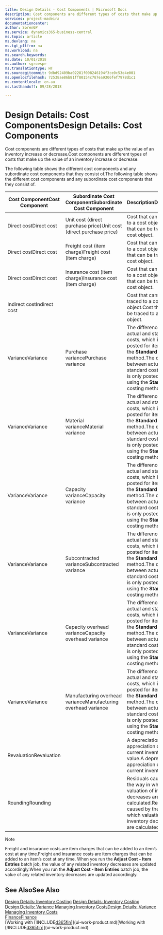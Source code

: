```yaml
---
title: Design Details - Cost Components | Microsoft Docs
description: Cost components are different types of costs that make up the value of an inventory increase or decrease.
services: project-madeira
documentationcenter: 
author: SorenGP
ms.service: dynamics365-business-central
ms.topic: article
ms.devlang: na
ms.tgt_pltfrm: na
ms.workload: na
ms.search.keywords: 
ms.date: 10/01/2018
ms.author: sgroespe
ms.translationtype: HT
ms.sourcegitcommit: 9dbd92409ba02281f008246194f3ce0c53e4e001
ms.openlocfilehash: 72538ae86b81ff80154c787ea9306fef7978d1c1
ms.contentlocale: en-au
ms.lasthandoff: 09/28/2018

---
```

# <a name="design-details-cost-components"></a><span data-ttu-id="be5c6-103">Design Details: Cost Components</span><span class="sxs-lookup"><span data-stu-id="be5c6-103">Design Details: Cost Components</span></span>
<span data-ttu-id="be5c6-104">Cost components are different types of costs that make up the value of an inventory increase or decrease.</span><span class="sxs-lookup"><span data-stu-id="be5c6-104">Cost components are different types of costs that make up the value of an inventory increase or decrease.</span></span>  

 <span data-ttu-id="be5c6-105">The following table shows the different cost components and any subordinate cost components that they consist of.</span><span class="sxs-lookup"><span data-stu-id="be5c6-105">The following table shows the different cost components and any subordinate cost components that they consist of.</span></span>  

|<span data-ttu-id="be5c6-106">Cost Component</span><span class="sxs-lookup"><span data-stu-id="be5c6-106">Cost Component</span></span>|<span data-ttu-id="be5c6-107">Subordinate Cost Component</span><span class="sxs-lookup"><span data-stu-id="be5c6-107">Subordinate Cost Component</span></span>|<span data-ttu-id="be5c6-108">Description</span><span class="sxs-lookup"><span data-stu-id="be5c6-108">Description</span></span>|  
|--------------------|--------------------------------|---------------------------------------|  
|<span data-ttu-id="be5c6-109">Direct cost</span><span class="sxs-lookup"><span data-stu-id="be5c6-109">Direct cost</span></span>|<span data-ttu-id="be5c6-110">Unit cost (direct purchase price)</span><span class="sxs-lookup"><span data-stu-id="be5c6-110">Unit cost (direct purchase price)</span></span>|<span data-ttu-id="be5c6-111">Cost that can be traced to a cost object.</span><span class="sxs-lookup"><span data-stu-id="be5c6-111">Cost that can be traced to a cost object.</span></span>|  
|<span data-ttu-id="be5c6-112">Direct cost</span><span class="sxs-lookup"><span data-stu-id="be5c6-112">Direct cost</span></span>|<span data-ttu-id="be5c6-113">Freight cost (item charge)</span><span class="sxs-lookup"><span data-stu-id="be5c6-113">Freight cost (item charge)</span></span>|<span data-ttu-id="be5c6-114">Cost that can be traced to a cost object.</span><span class="sxs-lookup"><span data-stu-id="be5c6-114">Cost that can be traced to a cost object.</span></span>|  
|<span data-ttu-id="be5c6-115">Direct cost</span><span class="sxs-lookup"><span data-stu-id="be5c6-115">Direct cost</span></span>|<span data-ttu-id="be5c6-116">Insurance cost (item charge)</span><span class="sxs-lookup"><span data-stu-id="be5c6-116">Insurance cost (item charge)</span></span>|<span data-ttu-id="be5c6-117">Cost that can be traced to a cost object.</span><span class="sxs-lookup"><span data-stu-id="be5c6-117">Cost that can be traced to a cost object.</span></span>|  
|<span data-ttu-id="be5c6-118">Indirect cost</span><span class="sxs-lookup"><span data-stu-id="be5c6-118">Indirect cost</span></span>||<span data-ttu-id="be5c6-119">Cost that cannot be traced to a cost object.</span><span class="sxs-lookup"><span data-stu-id="be5c6-119">Cost that cannot be traced to a cost object.</span></span>|  
|<span data-ttu-id="be5c6-120">Variance</span><span class="sxs-lookup"><span data-stu-id="be5c6-120">Variance</span></span>|<span data-ttu-id="be5c6-121">Purchase variance</span><span class="sxs-lookup"><span data-stu-id="be5c6-121">Purchase variance</span></span>|<span data-ttu-id="be5c6-122">The difference between actual and standard costs, which is only posted for items using the **Standard** costing method.</span><span class="sxs-lookup"><span data-stu-id="be5c6-122">The difference between actual and standard costs, which is only posted for items using the **Standard** costing method.</span></span>|  
|<span data-ttu-id="be5c6-123">Variance</span><span class="sxs-lookup"><span data-stu-id="be5c6-123">Variance</span></span>|<span data-ttu-id="be5c6-124">Material variance</span><span class="sxs-lookup"><span data-stu-id="be5c6-124">Material variance</span></span>|<span data-ttu-id="be5c6-125">The difference between actual and standard costs, which is only posted for items using the **Standard** costing method.</span><span class="sxs-lookup"><span data-stu-id="be5c6-125">The difference between actual and standard costs, which is only posted for items using the **Standard** costing method.</span></span>|  
|<span data-ttu-id="be5c6-126">Variance</span><span class="sxs-lookup"><span data-stu-id="be5c6-126">Variance</span></span>|<span data-ttu-id="be5c6-127">Capacity variance</span><span class="sxs-lookup"><span data-stu-id="be5c6-127">Capacity variance</span></span>|<span data-ttu-id="be5c6-128">The difference between actual and standard costs, which is only posted for items using the **Standard** costing method.</span><span class="sxs-lookup"><span data-stu-id="be5c6-128">The difference between actual and standard costs, which is only posted for items using the **Standard** costing method.</span></span>|  
|<span data-ttu-id="be5c6-129">Variance</span><span class="sxs-lookup"><span data-stu-id="be5c6-129">Variance</span></span>|<span data-ttu-id="be5c6-130">Subcontracted variance</span><span class="sxs-lookup"><span data-stu-id="be5c6-130">Subcontracted variance</span></span>|<span data-ttu-id="be5c6-131">The difference between actual and standard costs, which is only posted for items using the **Standard** costing method.</span><span class="sxs-lookup"><span data-stu-id="be5c6-131">The difference between actual and standard costs, which is only posted for items using the **Standard** costing method.</span></span>|  
|<span data-ttu-id="be5c6-132">Variance</span><span class="sxs-lookup"><span data-stu-id="be5c6-132">Variance</span></span>|<span data-ttu-id="be5c6-133">Capacity overhead variance</span><span class="sxs-lookup"><span data-stu-id="be5c6-133">Capacity overhead variance</span></span>|<span data-ttu-id="be5c6-134">The difference between actual and standard costs, which is only posted for items using the **Standard** costing method.</span><span class="sxs-lookup"><span data-stu-id="be5c6-134">The difference between actual and standard costs, which is only posted for items using the **Standard** costing method.</span></span>|  
|<span data-ttu-id="be5c6-135">Variance</span><span class="sxs-lookup"><span data-stu-id="be5c6-135">Variance</span></span>|<span data-ttu-id="be5c6-136">Manufacturing overhead variance</span><span class="sxs-lookup"><span data-stu-id="be5c6-136">Manufacturing overhead variance</span></span>|<span data-ttu-id="be5c6-137">The difference between actual and standard costs, which is only posted for items using the **Standard** costing method.</span><span class="sxs-lookup"><span data-stu-id="be5c6-137">The difference between actual and standard costs, which is only posted for items using the **Standard** costing method.</span></span>|  
|<span data-ttu-id="be5c6-138">Revaluation</span><span class="sxs-lookup"><span data-stu-id="be5c6-138">Revaluation</span></span>||<span data-ttu-id="be5c6-139">A depreciation or appreciation of the current inventory value.</span><span class="sxs-lookup"><span data-stu-id="be5c6-139">A depreciation or appreciation of the current inventory value.</span></span>|  
|<span data-ttu-id="be5c6-140">Rounding</span><span class="sxs-lookup"><span data-stu-id="be5c6-140">Rounding</span></span>||<span data-ttu-id="be5c6-141">Residuals caused by the way in which valuation of inventory decreases are calculated.</span><span class="sxs-lookup"><span data-stu-id="be5c6-141">Residuals caused by the way in which valuation of inventory decreases are calculated.</span></span>|  

> [!NOTE]  
>  <span data-ttu-id="be5c6-142">Freight and insurance costs are item charges that can be added to an item’s cost at any time.</span><span class="sxs-lookup"><span data-stu-id="be5c6-142">Freight and insurance costs are item charges that can be added to an item’s cost at any time.</span></span> <span data-ttu-id="be5c6-143">When you run the **Adjust Cost - Item Entries** batch job, the value of any related inventory decreases are updated accordingly.</span><span class="sxs-lookup"><span data-stu-id="be5c6-143">When you run the **Adjust Cost - Item Entries** batch job, the value of any related inventory decreases are updated accordingly.</span></span>  

## <a name="see-also"></a><span data-ttu-id="be5c6-144">See Also</span><span class="sxs-lookup"><span data-stu-id="be5c6-144">See Also</span></span>  
 <span data-ttu-id="be5c6-145">[Design Details: Inventory Costing](design-details-inventory-costing.md) </span><span class="sxs-lookup"><span data-stu-id="be5c6-145">[Design Details: Inventory Costing](design-details-inventory-costing.md) </span></span>  
 <span data-ttu-id="be5c6-146">[Design Details: Variance](design-details-variance.md) [Managing Inventory Costs](finance-manage-inventory-costs.md)</span><span class="sxs-lookup"><span data-stu-id="be5c6-146">[Design Details: Variance](design-details-variance.md) [Managing Inventory Costs](finance-manage-inventory-costs.md)</span></span>  
 [<span data-ttu-id="be5c6-147">Finance</span><span class="sxs-lookup"><span data-stu-id="be5c6-147">Finance</span></span>](finance.md)  
 <span data-ttu-id="be5c6-148">[Working with [!INCLUDE[d365fin](includes/d365fin_md.md)]](ui-work-product.md)</span><span class="sxs-lookup"><span data-stu-id="be5c6-148">[Working with [!INCLUDE[d365fin](includes/d365fin_md.md)]](ui-work-product.md)</span></span>  

